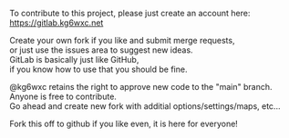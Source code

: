 To contribute to this project, please just create an account here:  
https://gitlab.kg6wxc.net  

Create your own fork if you like and submit merge requests,  
or just use the issues area to suggest new ideas.  
GitLab is basically just like GitHub,  
if you know how to use that you should be fine.  

@kg6wxc retains the right to approve new code to the "main" branch.
Anyone is free to contribute.  
Go ahead and create new fork with additial options/settings/maps, etc...  

Fork this off to github if you like even, it is here for everyone!
